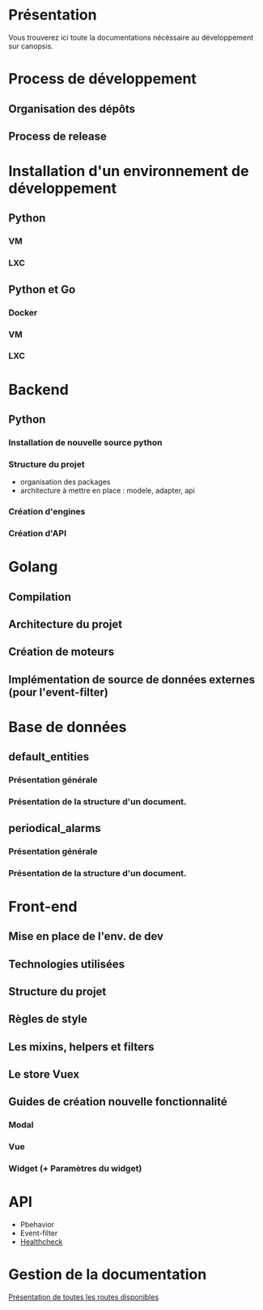 # Présentation

Vous trouverez ici toute la documentations nécéssaire au développement sur canopsis.

# Process de développement
## Organisation des dépôts
## Process de release

# Installation d'un environnement de développement
## Python
### VM
### LXC
## Python et Go
### Docker
### VM
### LXC

# Backend
## Python
### Installation de nouvelle source python
### Structure du projet
  - organisation des packages
  - architecture à mettre en place : modele, adapter, api
### Création d'engines
### Création d'API

# Golang
## Compilation
## Architecture du projet
## Création de moteurs
## Implémentation de source de données externes (pour l'event-filter)

# Base de données
## default_entities
### Présentation générale
### Présentation de la structure d'un document.
## periodical_alarms
### Présentation générale
### Présentation de la structure d'un document.

# Front-end
## Mise en place de l'env. de dev
## Technologies utilisées
## Structure du projet
## Règles de style
## Les mixins, helpers et filters
## Le store Vuex
## Guides de création nouvelle fonctionnalité
### Modal
### Vue
### Widget (+ Paramètres du widget)

# API
  * Pbehavior
  * Event-filter
  * [Healthcheck](./healthcheck/api_v2_healthcheck.md)

# Gestion de la documentation


[Présentation de toutes les routes disponibles](API.md)
